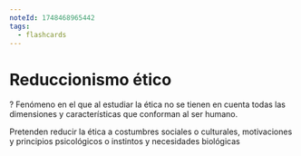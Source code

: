 ```yaml
---
noteId: 1748468965442
tags:
  - flashcards
---
```

# Reduccionismo ético
?
Fenómeno en el que al estudiar la ética no se tienen en cuenta todas las dimensiones y características que conforman al ser humano.

Pretenden reducir la ética a costumbres sociales o culturales, motivaciones y principios psicológicos o instintos y necesidades biológicas